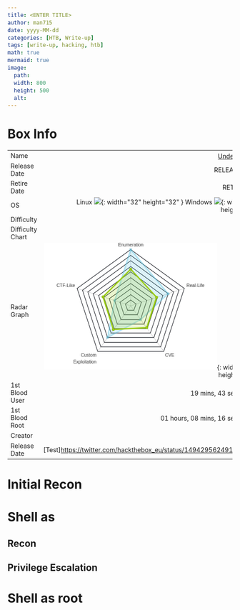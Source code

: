 ```yaml
---
title: <ENTER TITLE>
author: man715
date: yyyy-MM-dd
categories: [HTB, Write-up]
tags: [write-up, hacking, htb]
math: true
mermaid: true
image:
  path: 
  width: 800
  height: 500
  alt: 
---
```


# Box Info

|     |       |
| --- | ----:|
| Name | [Undetected ![](https://www.hackthebox.com/storage/avatars/642db092f1e18466871db9f12933396f_thumb.png)](https://www.hackthebox.com/home/machines/profile/439)|
| Release Date | RELEASE DATE) |
| Retire Date | RETIRE DATE |
| OS | Linux ![](https://www.hackthebox.com/images/linux.png){: width="32" height="32" } Windows ![](https://www.hackthebox.com/images/linux.png){: width="32" height="32" } |
| Difficulty |  |
| Difficulty Chart |  |
| Radar Graph | ![](/assets/img/undetected-radar.png){: width="330" height="250"} |
| 1st Blood User | 19 mins, 43 seconds [![](https://www.hackthebox.eu/badge/image/357237)](href="https://www.hackthebox.eu/home/users/profile/357237") |
| 1st Blood Root | 01 hours, 08 mins, 16 seconds [![](https://www.hackthebox.eu/badge/image/5204)](https://www.hackthebox.eu/home/users/profile/52045) |
| Creator | [![](https://www.hackthebox.eu/badge/image/114053)](https://www.hackthebox.eu/home/users/profile/114053) || Name | <https://www.hackthebox.com/home/machines/profile/439> |
| Release Date | [Test]<https://twitter.com/hackthebox_eu/status/1494295624916869123>


# Initial Recon


# Shell as

## Recon

## Privilege Escalation 


# Shell as root
